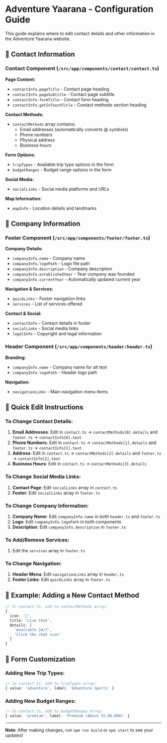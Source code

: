 # Adventure Yaarana - Configuration Guide

This guide explains where to edit contact details and other information in the Adventure Yaarana website.

## 📧 Contact Information

### Contact Component (`/src/app/components/contact/contact.ts`)

**Page Content:**
- `contactInfo.pageTitle` - Contact page heading
- `contactInfo.pageSubtitle` - Contact page subtitle
- `contactInfo.formTitle` - Contact form heading
- `contactInfo.getInTouchTitle` - Contact methods section heading

**Contact Methods:**
- `contactMethods` array contains:
  - Email addresses (automatically converts @ symbols)
  - Phone numbers
  - Physical address
  - Business hours

**Form Options:**
- `tripTypes` - Available trip type options in the form
- `budgetRanges` - Budget range options in the form

**Social Media:**
- `socialLinks` - Social media platforms and URLs

**Map Information:**
- `mapInfo` - Location details and landmarks

## 🏢 Company Information

### Footer Component (`/src/app/components/footer/footer.ts`)

**Company Details:**
- `companyInfo.name` - Company name
- `companyInfo.logoPath` - Logo file path
- `companyInfo.description` - Company description
- `companyInfo.establishedYear` - Year company was founded
- `companyInfo.currentYear` - Automatically updated current year

**Navigation & Services:**
- `quickLinks` - Footer navigation links
- `services` - List of services offered

**Contact & Social:**
- `contactInfo` - Contact details in footer
- `socialLinks` - Social media links
- `legalInfo` - Copyright and legal information

### Header Component (`/src/app/components/header/header.ts`)

**Branding:**
- `companyInfo.name` - Company name for alt text
- `companyInfo.logoPath` - Header logo path

**Navigation:**
- `navigationLinks` - Main navigation menu items

## 🎯 Quick Edit Instructions

### To Change Contact Details:
1. **Email Addresses**: Edit in `contact.ts` → `contactMethods[0].details` and `footer.ts` → `contactInfo[0].text`
2. **Phone Numbers**: Edit in `contact.ts` → `contactMethods[1].details` and `footer.ts` → `contactInfo[1].text`
3. **Address**: Edit in `contact.ts` → `contactMethods[2].details` and `footer.ts` → `contactInfo[2].text`
4. **Business Hours**: Edit in `contact.ts` → `contactMethods[3].details`

### To Change Social Media Links:
1. **Contact Page**: Edit `socialLinks` array in `contact.ts`
2. **Footer**: Edit `socialLinks` array in `footer.ts`

### To Change Company Information:
1. **Company Name**: Edit `companyInfo.name` in both `header.ts` and `footer.ts`
2. **Logo**: Edit `companyInfo.logoPath` in both components
3. **Description**: Edit `companyInfo.description` in `footer.ts`

### To Add/Remove Services:
1. Edit the `services` array in `footer.ts`

### To Change Navigation:
1. **Header Menu**: Edit `navigationLinks` array in `header.ts`
2. **Footer Links**: Edit `quickLinks` array in `footer.ts`

## 📝 Example: Adding a New Contact Method

```typescript
// In contact.ts, add to contactMethods array:
{
  icon: '💬',
  title: 'Live Chat',
  details: [
    'Available 24/7',
    'Click the chat icon'
  ]
}
```

## 🔧 Form Customization

### Adding New Trip Types:
```typescript
// In contact.ts, add to tripTypes array:
{ value: 'adventure', label: 'Adventure Sports' }
```

### Adding New Budget Ranges:
```typescript
// In contact.ts, add to budgetRanges array:
{ value: 'premium', label: 'Premium (Above ₹2,00,000)' }
```

---

**Note**: After making changes, run `npm run build` or `npm start` to see your updates!